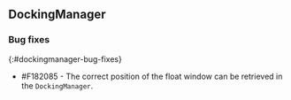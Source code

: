## DockingManager   

### Bug fixes
{:#dockingmanager-bug-fixes}

* \#F182085 - The correct position of the float window can be retrieved in the `DockingManager`.